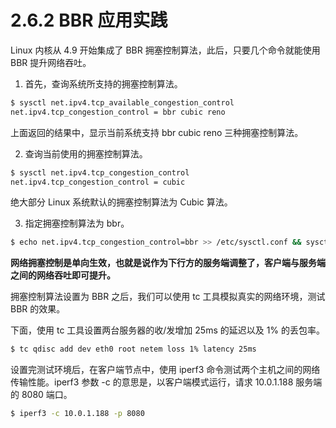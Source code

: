 # 2.6.2 BBR 应用实践

Linux 内核从 4.9 开始集成了 BBR 拥塞控制算法，此后，只要几个命令就能使用 BBR 提升网络吞吐。

1. 首先，查询系统所支持的拥塞控制算法。
```bash
$ sysctl net.ipv4.tcp_available_congestion_control
net.ipv4.tcp_congestion_control = bbr cubic reno
```
上面返回的结果中，显示当前系统支持 bbr cubic reno 三种拥塞控制算法。

2. 查询当前使用的拥塞控制算法。

```bash
$ sysctl net.ipv4.tcp_congestion_control
net.ipv4.tcp_congestion_control = cubic
```
绝大部分 Linux 系统默认的拥塞控制算法为 Cubic 算法。

3. 指定拥塞控制算法为 bbr。
```bash
$ echo net.ipv4.tcp_congestion_control=bbr >> /etc/sysctl.conf && sysctl -p
```

**网络拥塞控制是单向生效，也就是说作为下行方的服务端调整了，客户端与服务端之间的网络吞吐即可提升。**

拥塞控制算法设置为 BBR 之后，我们可以使用 tc 工具模拟真实的网络环境，测试 BBR 的效果。

下面，使用 tc 工具设置两台服务器的收/发增加 25ms 的延迟以及 1% 的丢包率。

```bash
$ tc qdisc add dev eth0 root netem loss 1% latency 25ms
```

设置完测试环境后，在客户端节点中，使用 iperf3 命令测试两个主机之间的网络传输性能。iperf3 参数 -c 的意思是，以客户端模式运行，请求 10.0.1.188 服务端的 8080 端口。

```bash
$ iperf3 -c 10.0.1.188 -p 8080
```




